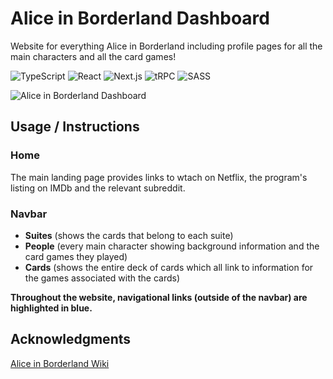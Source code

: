 # Alice in Borderland Dashboard
Website for everything Alice in Borderland including profile pages for all the main characters and all the card games!

![TypeScript](https://img.shields.io/badge/typescript-%23007ACC.svg?style=for-the-badge&logo=typescript&logoColor=white)
![React](https://img.shields.io/badge/react-%2320232a.svg?style=for-the-badge&logo=react&logoColor=%2361DAFB)
![Next.js](https://img.shields.io/badge/Next.js-black?style=for-the-badge&logo=next.js&logoColor=white)
![tRPC](https://img.shields.io/badge/tRPC-%23007ACC.svg?style=for-the-badge)
![SASS](https://img.shields.io/badge/SASS-hotpink.svg?style=for-the-badge&logo=SASS&logoColor=white)

![Alice in Borderland Dashboard](https://raw.githubusercontent.com/DanielPitfield/danielpitfield.github.io/main/public/Images/Projects/f1Dashboard.png)

## Usage / Instructions
### Home
The main landing page provides links to wtach on Netflix, the program's listing on IMDb and the relevant subreddit.

### Navbar
* **Suites** (shows the cards that belong to each suite)
* **People** (every main character showing background information and the card games they played)
* **Cards** (shows the entire deck of cards which all link to information for the games associated with the cards)

**Throughout the website, navigational links (outside of the navbar) are highlighted in blue.**

## Acknowledgments
[Alice in Borderland Wiki](https://aliceinborderland.fandom.com/wiki/Alice_in_Borderland_Wiki)